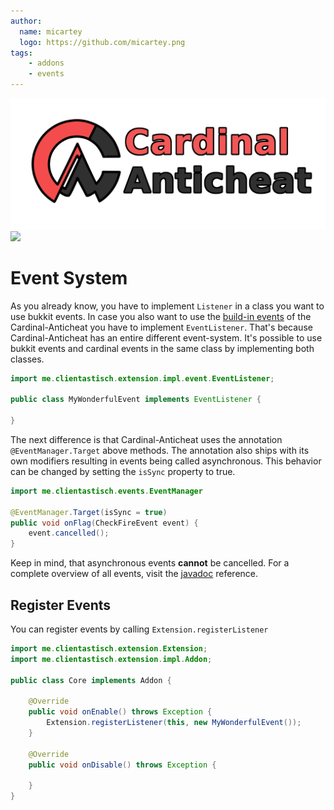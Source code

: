 ```yaml
---
author:
  name: micartey
  logo: https://github.com/micartey.png
tags: 
    - addons
    - events
---
```


![](../static/images/banner.png)
![](https://img.shields.io/discord/647922123192533022?color=212121&label=Discord&logo=discord&logoColor=212121&style=for-the-badge)

# Event System

As you already know, you have to implement `Listener` in a class you want to use bukkit events. 
In case you also want to use the [build-in events](https://cardinalanticheat.github.io/addon-api/docs/me/clientastisch/events/event/Event.html) of the Cardinal-Anticheat you have to implement `EventListener`. 
That's because Cardinal-Anticheat has an entire different event-system. It's possible to use bukkit events and cardinal events in the same class by implementing both classes.

```java
import me.clientastisch.extension.impl.event.EventListener;

public class MyWonderfulEvent implements EventListener {

}
```

The next difference is that Cardinal-Anticheat uses the annotation `@EventManager.Target` above methods. 
The annotation also ships with its own modifiers resulting in events being called asynchronous.
This behavior can be changed by setting the `isSync` property to true.

```java
import me.clientastisch.events.EventManager

@EventManager.Target(isSync = true)
public void onFlag(CheckFireEvent event) {
    event.cancelled();
}
```

Keep in mind, that asynchronous events **cannot** be cancelled.
For a complete overview of all events, visit the [javadoc](https://cardinalanticheat.github.io/addon-api/docs/) reference.

## Register Events

You can register events by calling `Extension.registerListener`

```java
import me.clientastisch.extension.Extension;
import me.clientastisch.extension.impl.Addon;

public class Core implements Addon {

    @Override
    public void onEnable() throws Exception {
        Extension.registerListener(this, new MyWonderfulEvent());
    }

    @Override
    public void onDisable() throws Exception {

    }
}
```